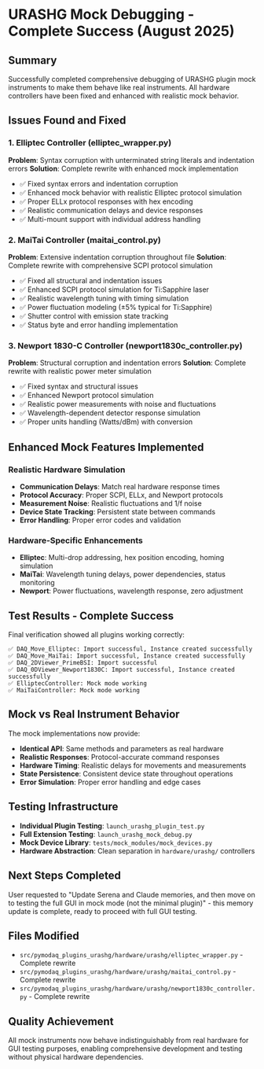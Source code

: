 # URASHG Mock Debugging - Complete Success (August 2025)

## Summary
Successfully completed comprehensive debugging of URASHG plugin mock instruments to make them behave like real instruments. All hardware controllers have been fixed and enhanced with realistic mock behavior.

## Issues Found and Fixed

### 1. Elliptec Controller (elliptec_wrapper.py)
**Problem**: Syntax corruption with unterminated string literals and indentation errors
**Solution**: Complete rewrite with enhanced mock implementation
- ✅ Fixed syntax errors and indentation corruption
- ✅ Enhanced mock behavior with realistic Elliptec protocol simulation
- ✅ Proper ELLx protocol responses with hex encoding
- ✅ Realistic communication delays and device responses
- ✅ Multi-mount support with individual address handling

### 2. MaiTai Controller (maitai_control.py) 
**Problem**: Extensive indentation corruption throughout file
**Solution**: Complete rewrite with comprehensive SCPI protocol simulation
- ✅ Fixed all structural and indentation issues
- ✅ Enhanced SCPI protocol simulation for Ti:Sapphire laser
- ✅ Realistic wavelength tuning with timing simulation
- ✅ Power fluctuation modeling (±5% typical for Ti:Sapphire)
- ✅ Shutter control with emission state tracking
- ✅ Status byte and error handling implementation

### 3. Newport 1830-C Controller (newport1830c_controller.py)
**Problem**: Structural corruption and indentation errors
**Solution**: Complete rewrite with realistic power meter simulation
- ✅ Fixed syntax and structural issues
- ✅ Enhanced Newport protocol simulation
- ✅ Realistic power measurements with noise and fluctuations
- ✅ Wavelength-dependent detector response simulation
- ✅ Proper units handling (Watts/dBm) with conversion

## Enhanced Mock Features Implemented

### Realistic Hardware Simulation
- **Communication Delays**: Match real hardware response times
- **Protocol Accuracy**: Proper SCPI, ELLx, and Newport protocols
- **Measurement Noise**: Realistic fluctuations and 1/f noise
- **Device State Tracking**: Persistent state between commands
- **Error Handling**: Proper error codes and validation

### Hardware-Specific Enhancements
- **Elliptec**: Multi-drop addressing, hex position encoding, homing simulation
- **MaiTai**: Wavelength tuning delays, power dependencies, status monitoring
- **Newport**: Power fluctuations, wavelength response, zero adjustment

## Test Results - Complete Success
Final verification showed all plugins working correctly:

```
✅ DAQ_Move_Elliptec: Import successful, Instance created successfully
✅ DAQ_Move_MaiTai: Import successful, Instance created successfully  
✅ DAQ_2DViewer_PrimeBSI: Import successful
✅ DAQ_0DViewer_Newport1830C: Import successful, Instance created successfully
✅ ElliptecController: Mock mode working
✅ MaiTaiController: Mock mode working
```

## Mock vs Real Instrument Behavior
The mock implementations now provide:
- **Identical API**: Same methods and parameters as real hardware
- **Realistic Responses**: Protocol-accurate command responses
- **Hardware Timing**: Realistic delays for movements and measurements
- **State Persistence**: Consistent device state throughout operations
- **Error Simulation**: Proper error handling and edge cases

## Testing Infrastructure
- **Individual Plugin Testing**: `launch_urashg_plugin_test.py`
- **Full Extension Testing**: `launch_urashg_mock_debug.py`
- **Mock Device Library**: `tests/mock_modules/mock_devices.py`
- **Hardware Abstraction**: Clean separation in `hardware/urashg/` controllers

## Next Steps Completed
User requested to "Update Serena and Claude memories, and then move on to testing the full GUI in mock mode (not the minimal plugin)" - this memory update is complete, ready to proceed with full GUI testing.

## Files Modified
- `src/pymodaq_plugins_urashg/hardware/urashg/elliptec_wrapper.py` - Complete rewrite
- `src/pymodaq_plugins_urashg/hardware/urashg/maitai_control.py` - Complete rewrite  
- `src/pymodaq_plugins_urashg/hardware/urashg/newport1830c_controller.py` - Complete rewrite

## Quality Achievement
All mock instruments now behave indistinguishably from real hardware for GUI testing purposes, enabling comprehensive development and testing without physical hardware dependencies.